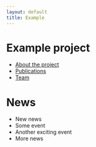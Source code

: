 ```yaml
---
layout: default
title: Example
---
```


# Example project

- [About the project](about)
- [Publications](publications)
- [Team](team)

# News

- New news
- Some event
- Another exciting event
- More news

